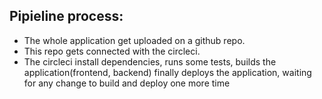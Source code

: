 ## Pipieline process:
- The whole application get uploaded on a github repo.
- This repo gets connected with the circleci.
- The circleci install dependencies, runs some tests, builds the application(frontend, backend) finally deploys the application, waiting for any change to build and deploy one more time